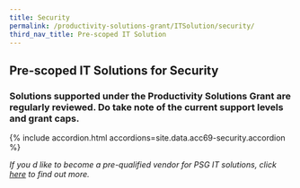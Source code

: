 ```yaml
---
title: Security
permalink: /productivity-solutions-grant/ITSolution/security/
third_nav_title: Pre-scoped IT Solution
---
```


## Pre-scoped IT Solutions for Security

### Solutions supported under the Productivity Solutions Grant are regularly reviewed. Do take note of the current support levels and grant caps.

{% include accordion.html accordions=site.data.acc69-security.accordion %}

*If you d like to become a pre-qualified vendor for PSG IT solutions, click <a target='_blank' href='https://www.imda.gov.sg/icmvendors' >here</a> to find out more.*

